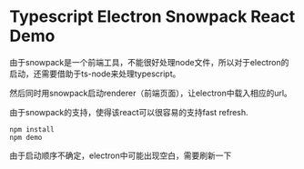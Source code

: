 Typescript Electron Snowpack React Demo
======================================

由于snowpack是一个前端工具，不能很好处理node文件，所以对于electron的启动，还需要借助于ts-node来处理typescript。

然后同时用snowpack启动renderer（前端页面），让electron中载入相应的url。

由于snowpack的支持，使得该react可以很容易的支持fast refresh.

```
npm install
npm demo
```

由于启动顺序不确定，electron中可能出现空白，需要刷新一下

